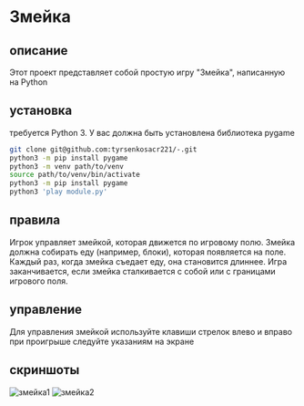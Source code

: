 # Змейка
## описание 
Этот проект представляет собой простую игру "Змейка", написанную на Python
## установка
требуется Python 3.
У вас должна быть установлена библиотека pygame
```bash
git clone git@github.com:tyrsenkosacr221/-.git
python3 -m pip install pygame
python3 -m venv path/to/venv
source path/to/venv/bin/activate
python3 -m pip install pygame
python3 'play module.py'
```
## правила 
Игрок управляет змейкой, которая движется по игровому полю. 
Змейка должна собирать еду (например, блоки), которая появляется на поле. Каждый раз, когда змейка съедает еду, она становится длиннее.
Игра заканчивается, если змейка сталкивается с собой или с границами игрового поля.
## управление 
Для управления змейкой используйте клавиши стрелок влево и вправо
при проигрыше следуйте указаниям на экране
## скриншоты
![змейка1](https://github.com/user-attachments/assets/374dd1f1-8658-454a-bdc9-659a44c2284e)
![змейка2](https://github.com/user-attachments/assets/68d8de1e-01ab-4e3a-91dc-10e636b0b729)


